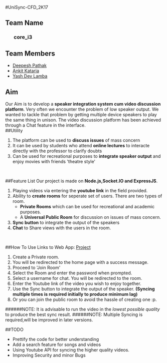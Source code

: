 #UniSync-CFD_2K17 

## Team Name

### &nbsp;&nbsp;&nbsp;&nbsp;&nbsp;&nbsp;&nbsp;core_i3

## Team Members
* [Deepesh Pathak](https://github.com/fristonio/)
* [Ankit Kataria](https://github.com/ankitkataria/)
* [Yash Dev Lamba](https://github.com/ydlamba/)

## Aim
Our Aim is to develop a **speaker integration system cum video discussion platform**. Very often we encounter the problem of low speaker output. We wanted to tackle that problem by getting multiple device speakers to play the same thing in unison. The video discussion platform has been achieved through a Chat feature in the interface.
<br>
##Utility

1. The platform can be used to **discuss issues** of mass concern
2. It can be used by students who attend **online lectures** to interacte directly with the professor to clarify doubts
3. Can be used for recreational purposes to **integrate speaker output** and enjoy movies with friends 'theatre style'
<br>

##Feature List
Our project is made on **Node.js,Socket.IO and ExpressJS**.

1. Playing videos via entering the **youtube link** in the field provided.
2. Ability to **create rooms** for seperate set of users. There are two types of room. 
	- **Private Rooms** which can be used for recreational and academic purposes.
	- A **Universal Public Room** for discussion on issues of mass concern.
3. **Sync button** to integrate the output of the speakers
4. **Chat** to Share views with the users in the room.
<br>

##How To Use
Links to Web App: [Project](https://aqueous-dusk-88302.herokuapp.com/)

1. Create a Private room.
2. You will be redirected to the home page with a success message.
3. Proceed to 'Join Room'
4. Select the Room and enter the password when prompted.
5. Select a username for chat. You will be redirected to the room.
6. Enter the Youtube link of the video you wish to enjoy together.
7. Use the Sync button to integrate the output of the speaker. **(Syncing multiple times is required initially to produce minimum lag)**
8. Or you can join the public room to avoid the hassle of creating one :p.

######NOTE: It is advisable to run the video in the *lowest possible quality* to produce the best sync result.
######NOTE: Multiple Syncing is required,will be improved in later versions.


##TODO

- Prettify the code for better understanding
- Add a search feature for songs and videos
- Using Youtube API for syncing the higher quality videos.
- Improving Security and minor Bugs







